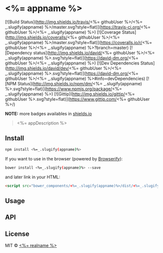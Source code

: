 # <%= appname %>

[![Build Status](http://img.shields.io/travis/<%= githubUser %>/<%= _.slugify(appname) %>/master.svg?style=flat)](https://travis-ci.org/<%= githubUser %>/<%= _.slugify(appname) %>)
[![Coverage Status](http://img.shields.io/coveralls/<%= githubUser %>/<%= _.slugify(appname) %>/master.svg?style=flat)](https://coveralls.io/r/<%= githubUser %>/<%= _.slugify(appname) %>?branch=master)
[![Dependency status](http://img.shields.io/david/<%= githubUser %>/<%= _.slugify(appname) %>.svg?style=flat)](https://david-dm.org/<%= githubUser %>/<%= _.slugify(appname) %>)
[![Dev Dependencies Status](http://img.shields.io/david/dev/<%= githubUser %>/<%= _.slugify(appname) %>.svg?style=flat)](https://david-dm.org/<%= githubUser %>/<%= _.slugify(appname) %>#info=devDependencies)
[![NPM Status](http://img.shields.io/npm/dm/<%= _.slugify(appname) %>.svg?style=flat)](https://www.npmjs.org/package/<%= _.slugify(appname) %>)
[![Gittip](http://img.shields.io/gittip/<%= githubUser %>.svg?style=flat)](https://www.gittip.com/<%= githubUser %>/)

**NOTE:** more badges availables in [shields.io](http://shields.io/)

> <%= appDescription %>

## Install

```bash
npm install <%=_.slugify(appname)%>
```

If you want to use in the browser (powered by [Browserify](http://browserify.org/)):

```bash
bower install <%=_.slugify(appname)%> --save
```

and later link in your HTML:

```html
<script src="bower_components/<%=_.slugify(appname)%>/dist/<%=_.slugify(appname)%>.js"></script>
```

## Usage

## API

## License

MIT © [<%= realname %>](<%= blog %>)



